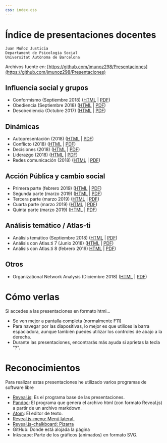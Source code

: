 ```yaml
---
css: index.css
---
```


<!-- genera con: pandoc -s index.md -o index.html -->

Índice de presentaciones docentes
===================================

```
Juan Muñoz Justicia
Departament de Psicologia Social
Universitat Autònoma de Barcelona
```

Archivos fuente en: [https://github.com/jmunoz298/Presentaciones](https://github.com/jmunoz298/Presentaciones)

Influencia social y grupos
--------------------------

- Conformismo (Septiembre 2018) ([HTML](Conformismo.html) | [PDF](Conformismo.pdf))
- Obediencia (Septiembre 2018) ([HTML](Obediencia.html) | [PDF](Obediencia.pdf))
- Desobediencia (Octubre 2017) ([HTML](Desobediencia.html) | [PDF](Desobediencia.pdf))

Dinámicas
---------

- Autopresentación (2018) ([HTML](GestionImpresiones.html) | [PDF](GestionImpresiones.pdf))
- Conflicto (2018) ([HTML](Conflicto.html) | [PDF](Conflicto.pdf))
- Decisiones (2018) ([HTML](Decisiones.html) | [PDF](Decisiones.pdf))
- Liderazgo (2018) ([HTML](Liderazgo.html) | [PDF](Lideerazgo.pdf))
- Redes comunicación (2018) ([HTML](RedesComunicacion.html) | [PDF](RedesComunicacion.pdf))

Acción Pública y cambio social
------------------------------

- Primera parte (febrero 2019) ([HTML](APCS-1.html) | [PDF](APCS-1.pdf))
- Segunda parte (marzo 2019) ([HTML](APCS-2.html) | [PDF](APCS-2.pdf))
- Tercera parte (marzo 2019) ([HTML](APCS-3.html) | [PDF](APCS-3.pdf))
- Cuarta parte (marzo 2019) ([HTML](APCS-4.html) | [PDF](APCS-4.pdf))
- Quinta parte (marzo 2019) ([HTML](APCS-5.html) | [PDF](APCS-5.pdf))

Análisis temático / Atlas-ti
-----------------

- Análisis temático (Septiembre 2018) ([HTML](AnalisisTematico.html) | [PDF](AnalisisTematico.pdf))
- Análisis con Atlas.ti 7 (Junio 2018) ([HTML](AT-Atlas.ti.html) | [PDF](AT-Atlas.ti.pdf))
- Análisis con Atlas.ti 8 (febrero 2019) [HTML](AT-Atlas.ti-8.html) | [PDF](AT-Atlas.ti-8.pdf))

Otros
-----

- Organizational Network Analysis (Diciembre 2018) ([HTML](ONA.html) | [PDF](ONA.pdf))


Cómo verlas
===========

Si accedes a las presentaciones en formato html...

-   Se ven mejor a pantalla completa (normalmente F11)
-   Para navegar por las diapositivas, lo mejor es que utilices la barra
    espaciadora, aunque también puedes utilizar los controles de abajo a
    la derecha.
-   Durante las presentaciones, encontrarás más ayuda si aprietas la
    tecla "?".

Reconocimientos
===============

Para realizar estas presentaciones he utilizado varios programas de
software libre

-   [Reveal.js](http://lab.hakim.se/reveal-js/#/): Es el programa base
    de las presentaciones.
-   [Pandoc](http://pandoc.org/): El programa que genera el archivo html
    (con formato Reveal.js) a partir de un archivo markdown.
-   [Atom](https://atom.io/): El editor de texto.
-   [Reveal.js-menu:
    Menú lateral.](https://github.com/denehyg/reveal.js-menu)
-   [Reveal.js-chalkboard: Pizarra](https://github.com/rajgoel/reveal.js-plugins/tree/master/chalkboard)
-   GitHub: Donde está alojada la página
-   Inkscape: Parte de los gráficos (animados) en formato SVG.
